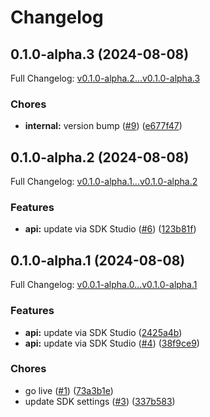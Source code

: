 # Changelog

## 0.1.0-alpha.3 (2024-08-08)

Full Changelog: [v0.1.0-alpha.2...v0.1.0-alpha.3](https://github.com/squack-io/flux-python/compare/v0.1.0-alpha.2...v0.1.0-alpha.3)

### Chores

* **internal:** version bump ([#9](https://github.com/squack-io/flux-python/issues/9)) ([e677f47](https://github.com/squack-io/flux-python/commit/e677f4748dd0fc80f3d82d01b85ee426ebd5c888))

## 0.1.0-alpha.2 (2024-08-08)

Full Changelog: [v0.1.0-alpha.1...v0.1.0-alpha.2](https://github.com/squack-io/flux-python/compare/v0.1.0-alpha.1...v0.1.0-alpha.2)

### Features

* **api:** update via SDK Studio ([#6](https://github.com/squack-io/flux-python/issues/6)) ([123b81f](https://github.com/squack-io/flux-python/commit/123b81fa132381c4654e04a8c0396e6838477360))

## 0.1.0-alpha.1 (2024-08-08)

Full Changelog: [v0.0.1-alpha.0...v0.1.0-alpha.1](https://github.com/squack-io/flux-python/compare/v0.0.1-alpha.0...v0.1.0-alpha.1)

### Features

* **api:** update via SDK Studio ([2425a4b](https://github.com/squack-io/flux-python/commit/2425a4b1289bb936cc18dcc52bc13fab221b9750))
* **api:** update via SDK Studio ([#4](https://github.com/squack-io/flux-python/issues/4)) ([38f9ce9](https://github.com/squack-io/flux-python/commit/38f9ce982e7e1a0cbcd114356df7410dab7347b4))


### Chores

* go live ([#1](https://github.com/squack-io/flux-python/issues/1)) ([73a3b1e](https://github.com/squack-io/flux-python/commit/73a3b1e5dca528c77bc459943b40a58c842b51d9))
* update SDK settings ([#3](https://github.com/squack-io/flux-python/issues/3)) ([337b583](https://github.com/squack-io/flux-python/commit/337b583a9cd96ef736cde9666f5ec9e60e475a0a))
